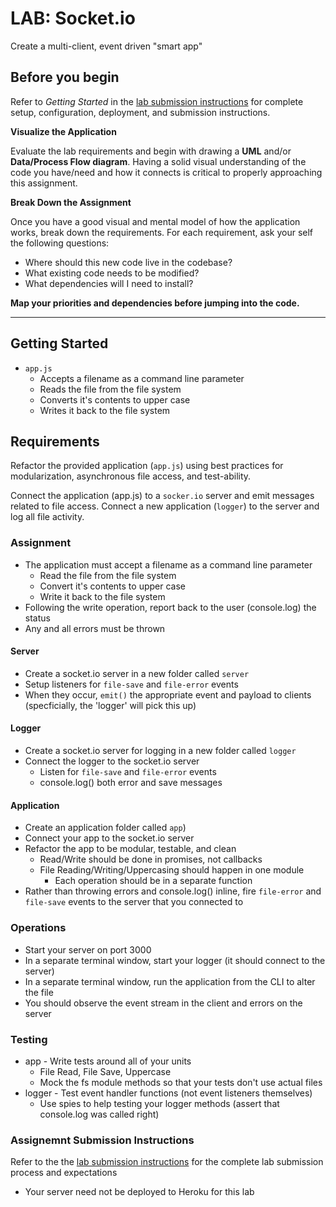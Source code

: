 # LAB: Socket.io

Create a multi-client, event driven "smart app"

## Before you begin
Refer to *Getting Started*  in the [lab submission instructions](../../../reference/submission-instructions/labs/README.md) for complete setup, configuration, deployment, and submission instructions.

**Visualize the Application**

Evaluate the lab requirements and begin with drawing a **UML** and/or **Data/Process Flow diagram**.  Having a solid visual understanding of the code you have/need and how it connects is critical to properly approaching this assignment.

**Break Down the Assignment**

Once you have a good visual and mental model of how the application works, break down the requirements. For each requirement, ask your self the following questions:

* Where should this new code live in the codebase?
* What existing code needs to be modified?
* What dependencies will I need to install?

**Map your priorities and dependencies before jumping into the code.**

---

## Getting Started

* `app.js` 
  * Accepts a filename as a command line parameter
  * Reads the file from the file system
  * Converts it's contents to upper case
  * Writes it back to the file system

## Requirements

Refactor the provided application (`app.js`) using best practices for modularization, asynchronous file access, and test-ability.

Connect the application (app.js) to a `socker.io` server and emit messages related to file access.  Connect a new application (`logger`) to the server and log all file activity.

### Assignment
* The application must accept a filename as a command line parameter
  * Read the file from the file system
  * Convert it's contents to upper case
  * Write it back to the file system
* Following the write operation, report back to the user (console.log) the status
* Any and all errors must be thrown

#### Server
* Create a socket.io server in a new folder called `server`
* Setup listeners for `file-save` and `file-error` events
* When they occur, `emit()` the appropriate event and payload to clients (specficially, the 'logger' will pick this up)

#### Logger
* Create a socket.io server for logging in a new folder called `logger`
* Connect the logger to the socket.io server
  * Listen for `file-save` and `file-error` events
  * console.log() both error and save messages

#### Application
* Create an application folder called `app`)
* Connect your app to the socket.io server
* Refactor the app to be modular, testable, and clean
  * Read/Write should be done in promises, not callbacks
  * File Reading/Writing/Uppercasing should happen in one module
    * Each operation should be in a separate function
* Rather than throwing errors and console.log() inline, fire `file-error` and `file-save` events to the server that you connected to


### Operations
* Start your server on port 3000
* In a separate terminal window, start your logger (it should connect to the server)
* In a separate terminal window, run the application from the CLI to alter the file
* You should observe the event stream in the client and errors on the server


### Testing
* app - Write tests around all of your units
  * File Read, File Save, Uppercase
  * Mock the fs module methods so that your tests don't use actual files
* logger - Test event handler functions (not event listeners themselves)
  * Use spies to help testing your logger methods (assert that console.log was called right)


### Assignemnt Submission Instructions
Refer to the the [lab submission instructions](../../../reference/submission-instructions/labs/README.md) for the complete lab submission process and expectations

* Your server need not be deployed to Heroku for this lab